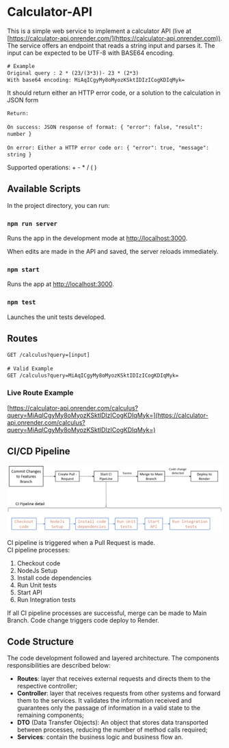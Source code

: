 # Calculator-API
This is a simple web service to implement a calculator API (live at [https://calculator-api.onrender.com/](https://calculator-api.onrender.com)). The service offers an endpoint that reads a string input and parses it. The input can be expected to be UTF-8 with BASE64 encoding.


```
# Example
Original query : 2 * (23/(3*3))- 23 * (2*3)
With base64 encoding: MiAqICgyMy8oMyozKSktIDIzICogKDIqMyk=
```

It should return either an HTTP error code, or a solution to the calculation in JSON form

```
Return:

On success: JSON response of format: { "error": false, "result": number }

On error: Either a HTTP error code or: { "error": true, "message": string }
```

Supported operations: + - * / ( )

## Available Scripts

In the project directory, you can run:

### `npm run server`

Runs the app in the development mode at [http://localhost:3000](http://localhost:3000).

When edits are made in the API and saved, the server reloads immediately.

### `npm start`

Runs the app at [http://localhost:3000](http://localhost:3000).

### `npm test`

Launches the unit tests developed. 

## Routes

```
GET /calculus?query=[input]

# Valid Example
GET /calculus?query=MiAqICgyMy8oMyozKSktIDIzICogKDIqMyk=
```
### Live Route Example
[https://calculator-api.onrender.com/calculus?query=MiAqICgyMy8oMyozKSktIDIzICogKDIqMyk=](https://calculator-api.onrender.com/calculus?query=MiAqICgyMy8oMyozKSktIDIzICogKDIqMyk=) 


## CI/CD Pipeline

![CICD pipeline](docs/ci_cd_pipeline.png)

CI pipeline is triggered when a Pull Request is made.\
CI pipeline processes:
1. Checkout code
2. NodeJs Setup
3. Install code dependencies
4. Run Unit tests
5. Start API
6. Run Integration tests

If all CI pipeline processes are successful, merge can be made to Main Branch. Code change triggers code deploy to Render.

## Code Structure
The code development followed and layered architecture. The components responsibilities are described below:
- **Routes**: layer that receives external requests and directs them to the respective controller;
- **Controller**: layer that receives requests from other systems and forward them to the services. It validates the information received and guarantees only the passage of information in a valid state to the remaining components;
- **DTO** (Data Transfer Objects): An object that stores data transported between processes, reducing the number of method calls required;
- **Services**: contain the business logic and business flow an.
